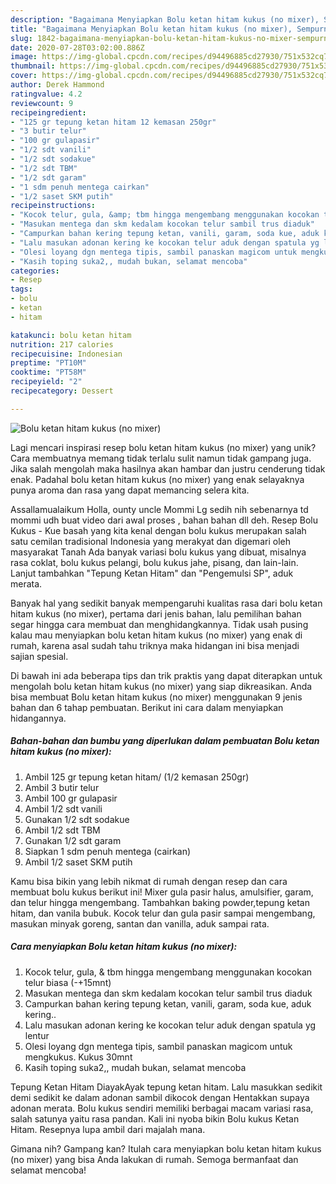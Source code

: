 ```yaml
---
description: "Bagaimana Menyiapkan Bolu ketan hitam kukus (no mixer), Sempurna"
title: "Bagaimana Menyiapkan Bolu ketan hitam kukus (no mixer), Sempurna"
slug: 1842-bagaimana-menyiapkan-bolu-ketan-hitam-kukus-no-mixer-sempurna
date: 2020-07-28T03:02:00.886Z
image: https://img-global.cpcdn.com/recipes/d94496885cd27930/751x532cq70/bolu-ketan-hitam-kukus-no-mixer-foto-resep-utama.jpg
thumbnail: https://img-global.cpcdn.com/recipes/d94496885cd27930/751x532cq70/bolu-ketan-hitam-kukus-no-mixer-foto-resep-utama.jpg
cover: https://img-global.cpcdn.com/recipes/d94496885cd27930/751x532cq70/bolu-ketan-hitam-kukus-no-mixer-foto-resep-utama.jpg
author: Derek Hammond
ratingvalue: 4.2
reviewcount: 9
recipeingredient:
- "125 gr tepung ketan hitam 12 kemasan 250gr"
- "3 butir telur"
- "100 gr gulapasir"
- "1/2 sdt vanili"
- "1/2 sdt sodakue"
- "1/2 sdt TBM"
- "1/2 sdt garam"
- "1 sdm penuh mentega cairkan"
- "1/2 saset SKM putih"
recipeinstructions:
- "Kocok telur, gula, &amp; tbm hingga mengembang menggunakan kocokan telur biasa (-+15mnt)"
- "Masukan mentega dan skm kedalam kocokan telur sambil trus diaduk"
- "Campurkan bahan kering tepung ketan, vanili, garam, soda kue, aduk kering.."
- "Lalu masukan adonan kering ke kocokan telur aduk dengan spatula yg lentur"
- "Olesi loyang dgn mentega tipis, sambil panaskan magicom untuk mengkukus. Kukus 30mnt"
- "Kasih toping suka2,, mudah bukan, selamat mencoba"
categories:
- Resep
tags:
- bolu
- ketan
- hitam

katakunci: bolu ketan hitam 
nutrition: 217 calories
recipecuisine: Indonesian
preptime: "PT10M"
cooktime: "PT58M"
recipeyield: "2"
recipecategory: Dessert

---
```



![Bolu ketan hitam kukus (no mixer)](https://img-global.cpcdn.com/recipes/d94496885cd27930/751x532cq70/bolu-ketan-hitam-kukus-no-mixer-foto-resep-utama.jpg)

Lagi mencari inspirasi resep bolu ketan hitam kukus (no mixer) yang unik? Cara membuatnya memang tidak terlalu sulit namun tidak gampang juga. Jika salah mengolah maka hasilnya akan hambar dan justru cenderung tidak enak. Padahal bolu ketan hitam kukus (no mixer) yang enak selayaknya punya aroma dan rasa yang dapat memancing selera kita.

Assallamualaikum Holla, ounty uncle Mommi Lg sedih nih sebenarnya td mommi udh buat video dari awal proses , bahan bahan dll deh. Resep Bolu Kukus - Kue basah yang kita kenal dengan bolu kukus merupakan salah satu cemilan tradisional Indonesia yang merakyat dan digemari oleh masyarakat Tanah Ada banyak variasi bolu kukus yang dibuat, misalnya rasa coklat, bolu kukus pelangi, bolu kukus jahe, pisang, dan lain-lain. Lanjut tambahkan &#34;Tepung Ketan Hitam&#34; dan &#34;Pengemulsi SP&#34;, aduk merata.

Banyak hal yang sedikit banyak mempengaruhi kualitas rasa dari bolu ketan hitam kukus (no mixer), pertama dari jenis bahan, lalu pemilihan bahan segar hingga cara membuat dan menghidangkannya. Tidak usah pusing kalau mau menyiapkan bolu ketan hitam kukus (no mixer) yang enak di rumah, karena asal sudah tahu triknya maka hidangan ini bisa menjadi sajian spesial.


Di bawah ini ada beberapa tips dan trik praktis yang dapat diterapkan untuk mengolah bolu ketan hitam kukus (no mixer) yang siap dikreasikan. Anda bisa membuat Bolu ketan hitam kukus (no mixer) menggunakan 9 jenis bahan dan 6 tahap pembuatan. Berikut ini cara dalam menyiapkan hidangannya.

<!--inarticleads1-->

##### Bahan-bahan dan bumbu yang diperlukan dalam pembuatan Bolu ketan hitam kukus (no mixer):

1. Ambil 125 gr tepung ketan hitam/ (1/2 kemasan 250gr)
1. Ambil 3 butir telur
1. Ambil 100 gr gulapasir
1. Ambil 1/2 sdt vanili
1. Gunakan 1/2 sdt sodakue
1. Ambil 1/2 sdt TBM
1. Gunakan 1/2 sdt garam
1. Siapkan 1 sdm penuh mentega (cairkan)
1. Ambil 1/2 saset SKM putih


Kamu bisa bikin yang lebih nikmat di rumah dengan resep dan cara membuat bolu kukus berikut ini! Mixer gula pasir halus, amulsifier, garam, dan telur hingga mengembang. Tambahkan baking powder,tepung ketan hitam, dan vanila bubuk. Kocok telur dan gula pasir sampai mengembang, masukan minyak goreng, santan dan vanilla, aduk sampai rata. 

<!--inarticleads2-->

##### Cara menyiapkan Bolu ketan hitam kukus (no mixer):

1. Kocok telur, gula, &amp; tbm hingga mengembang menggunakan kocokan telur biasa (-+15mnt)
1. Masukan mentega dan skm kedalam kocokan telur sambil trus diaduk
1. Campurkan bahan kering tepung ketan, vanili, garam, soda kue, aduk kering..
1. Lalu masukan adonan kering ke kocokan telur aduk dengan spatula yg lentur
1. Olesi loyang dgn mentega tipis, sambil panaskan magicom untuk mengkukus. Kukus 30mnt
1. Kasih toping suka2,, mudah bukan, selamat mencoba


Tepung Ketan Hitam DiayakAyak tepung ketan hitam. Lalu masukkan sedikit demi sedikit ke dalam adonan sambil dikocok dengan Hentakkan supaya adonan merata. Bolu kukus sendiri memiliki berbagai macam variasi rasa, salah satunya yaitu rasa pandan. Kali ini nyoba bikin Bolu kukus Ketan Hitam. Resepnya lupa ambil dari majalah mana. 

Gimana nih? Gampang kan? Itulah cara menyiapkan bolu ketan hitam kukus (no mixer) yang bisa Anda lakukan di rumah. Semoga bermanfaat dan selamat mencoba!
